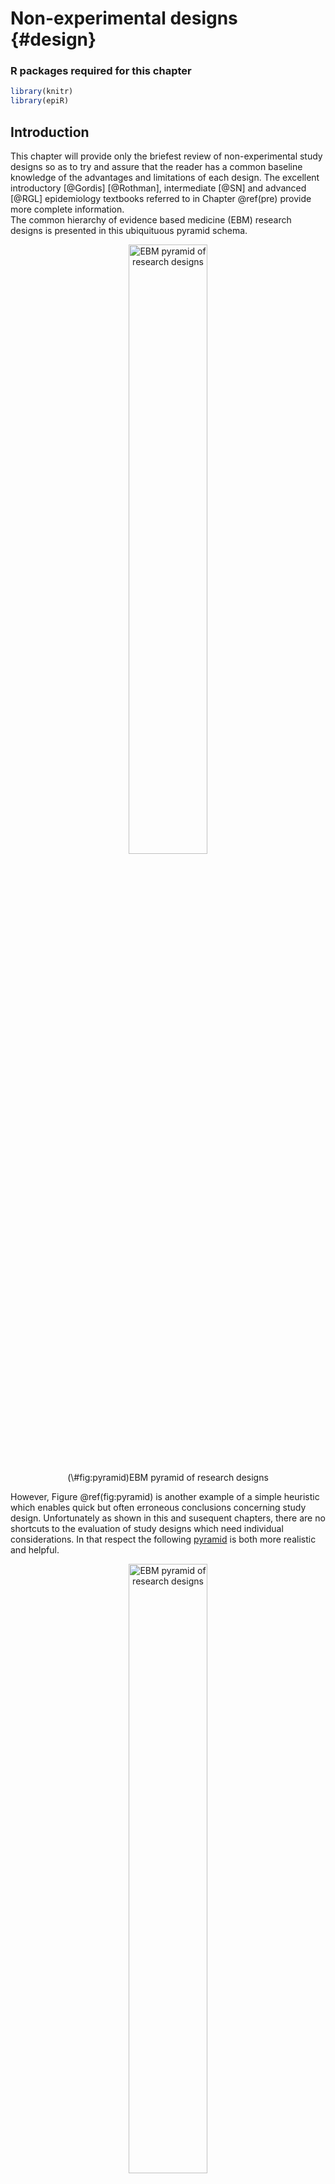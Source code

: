 # Non-experimental designs {#design}

### R packages required for this chapter


```r
library(knitr)
library(epiR)
```



## Introduction

This chapter will provide only the briefest review of non-experimental study designs so as to try and assure that the reader has a common baseline knowledge of the advantages and limitations of each design. The excellent introductory [@Gordis] [@Rothman], intermediate [@SN] and advanced [@RGL] epidemiology textbooks referred to in Chapter \@ref(pre) provide more complete information.\
The common hierarchy of evidence based medicine (EBM) research designs is presented in this ubiquituous pyramid schema.

<div class="figure" style="text-align: center">
<img src="img/ebm/pyramid.png" alt="EBM pyramid of research designs" width="50%" />
<p class="caption">(\#fig:pyramid)EBM pyramid of research designs</p>
</div>

However, Figure \@ref(fig:pyramid) is another example of a simple heuristic which enables quick but often erroneous conclusions concerning study design. Unfortunately as shown in this and susequent chapters, there are no shortcuts to the evaluation of study designs which need individual considerations. In that respect the following [pyramid](https://twitter.com/statsepi/status/895012576714731520?lang=en) is both more realistic and helpful.

<div class="figure" style="text-align: center">
<img src="img/ebm/pyramid_good.png" alt="EBM pyramid of research designs" width="50%" />
<p class="caption">(\#fig:unnamed-chunk-3)EBM pyramid of research designs</p>
</div>

Although one may debate that the magnitude of the blue area is an overestimate of the scale of good designs, it does underline the importance in clinical epidemiology of assessing individual study quality for both experimental and non-experimental studies. As this book is orientated toward clinical epidemiology, experimental designs (randomized clinical trials (RCTs)) will be emphasized and discussed separately in a later chapter. RCTs have a special emphasis since they are often considered the pinnacle of research designs and greatly influence medical guidelines and consequently clinical practice.

The following is a taxonomy of the different types of study designs.

<div class="figure" style="text-align: center">
<img src="img/ebm/overview.png" alt="Overview of different research designs" width="1000%" />
<p class="caption">(\#fig:unnamed-chunk-4)Overview of different research designs</p>
</div>

Ecological study designs involve populations or groups of individuals as the unit of analysis as opposed to the other observation designs where the unit of analysis is the individual. Ecological studies are especially useful for descriptive reports, the analysis of birth cohorts, when exposure is only available at the group level, or to investigate differences between populations when the between population difference is much greater than within population differences. For example, ecological studies would be appropriate for aggregate exposure involving air pollution, health care systems, or gun control laws. One must be careful to avoid the [**ecological bias**](https://en.wikipedia.org/wiki/Ecological_fallacy) that can occur because an association observed between variables on the aggregate level does not necessarily represent the association that exists at the individual level. The ecological bias can be shown graphically in Figure \@ref(fig:ecology) where the discordance of the exposure association between groups and individuals is especially strong.

<div class="figure" style="text-align: center">
<img src="img/ebm/ecological.png" alt="Ecological bias" width="1000%" />
<p class="caption">(\#fig:ecology)Ecological bias</p>
</div>

The real problem is **cross-level reference**. For an ecological study the level of measurement, level of analysis, and level of inference must all remain at the group level. Ecological studies will not be considered further in this book.

Among non-experimental designs involving individuals, there are essentially 3 different ways at arriving at conclusions by\
1) reference to population follow-up (cohort)\
2) joint assessment of exposure among cases and non-cases (case-control)\
3) reference to one particular time (cross-sectional)

Since all study designs, including the non-experimental (cohort, case-control, cross-sectional) either secretly or not, aim to estimate similar causal quantities, it could be argued that emphasizing their distinctions is somewhat artificial. In other words, do not mistake the journey (particular study type) for the destination (causal effect of an exposure).

This lack of randomization with observational studies, is why we are continually reminded that non-experimental studies can't provide evidence for causality. Instead we are told to talk of associations. A list of the top 2019 JAMA Internal Medicine articles as determined by [Altmetric scores](https://www.altmetric.com) can be found [here](https://jamanetwork.com/pages/2019-most-discussed-articles) and is reproduced in Figure \@ref(fig:jama).

<div class="figure" style="text-align: center">
<img src="img/ebm/jama.png" alt="JAMA Internal Medicine Top 2019 Altmetric Articles" width="100%" />
<p class="caption">(\#fig:jama)JAMA Internal Medicine Top 2019 Altmetric Articles</p>
</div>

Most interestingly, 11 of the top 14 articles have "association" in their title. But are we really interested in mere associations of the type that matches in your pocket or yellow fingers are associated with lung cancer? I don't believe so and suspect most people are more interested for obvious reasons in causality and whether they care to admit it or not are subconsciously interpreting association studies in this light[@cword] . Otherwise there appears little justification to waste one's time on reading these articles.

Although this is not a book on causality and although I most definitely lack the expertise to delve deeply into this issue, I do think we should acknowledge that the heuristic that observational studies can never inform on causality is flawed and should think more deeply about how we can reach this elusive goal of establishing causality. Please see the following excellent references on causal inference, [@Westreich], [@pearl_intro], [@Hernan_book] and [@Pearl_causality], ordered in increasing detail and complexity.


::: {.blue-box}
+----------------------------------------------------------------------------------------------------------------------------------------------------------------------------------+
| Key concepts for causal inference                                                                                                                        |
+==================================================================================================================================================================================+
| -   Temporality (exposure must occur before the outcome)                                                       |
|                                                                                                                                                                                  |
| -   Conditional exchangeability (to minimize confounding and selection bias to achieve comparability using regression, stratification, restriction, or standardization)                                             |
|                                                                                                                                                                                  |
| -   Positivity and consistency (to assure the existence of a potential counterfactual) |
|                                                                                                                                                                                  |
| -   No measurement error (to minimize misclassification in exposure, outcome or confounders required to achieve conditional exchangeability)                                                                                            |
+----------------------------------------------------------------------------------------------------------------------------------------------------------------------------------+
:::     


Again more details may be found in the above mentioned references.

## Cohort studies

A cohort is a designated/defined group of individuals followed through time often to study incidence of disease in the study group. Examples of sample cohorts may include occupational cohorts, specific groups at risk of a disease or convenience samples (e.g. Nurses or Framingham cohorts). Be careful to distinguish between study, source and target populations.

Cohort studies offer multiple potential advantages:\
\* Can study exposures that are difficult or unthinkable to randomize\
\* Study population often more representative of target pop'l\
\* Allows calculation of incidence rates\
\* Time sequence is generally clear (exposure before outcome)\
\* Efficient as multiple outcomes / exposures can be assessed as new hypothesis are developed over time

Cohort studies can be of 2 formats;\
1. Concurrent (prospective) cohort studies: assembled at present time. Advantages: measurement of exposure, outcome, covariates is decided at baseline and can see temporal ordering of exposure and disease. Disadvantages: expensive and time consuming.\
2. Historical/non-concurrent/mixed (retrospective) cohort studies: incorporates historical time exposed (at least partially). Advantages: less expensive; linking data registries (e.g. exposure and outcome information). Disadvantages: can only use available information; possibly lower quality measurements; data may not have been collected for research purposes.

In cohort studies, exposed/unexposed groups **exist** in the source population and are **selected** by the investigator while in an RCT, a form of closed cohort, treatment/exposure is **assigned** by the investigator.

<div class="figure" style="text-align: center">
<img src="img/ebm/cohort.png" alt="Observational research design" width="50%" />
<p class="caption">(\#fig:unnamed-chunk-5-1)Observational research design</p>
</div><div class="figure" style="text-align: center">
<img src="img/ebm/rct.png" alt="Experimental research design" width="50%" />
<p class="caption">(\#fig:unnamed-chunk-5-2)Experimental research design</p>
</div>

Practically, the best general approach to achieve valid causal non-experimental designs is to try to emulate the RCT[@emulate] you would like to do with special attention to the following:\
\* Selection of population\
\* Exposure definition (induction, duration, intensity, cumulative exposures)\
\* Outcome ascertainment with minimization of lost to follow-up

## Case control

Sometimes it useful to start with the cases! Although important for all research designs, it is obviously essential for case control designs to have an unambiguous, valid case definition preferably using objective and established criteria that avoids any misclassification or other biases. Careful distinction between incident and prevalent cases is also of prime importance. Where the cases are found is a function of the particular research question and setting. Potential sources include hospital registers, vital records (births/deaths), national registries (e.g., for cancer, diabetes) and community clinics.

After case identification, the most important and difficult next step is the selection of the controls. Consideration of a counterfactual model can help operationalize the choice of controls. Controls are drawn from a sample of individuals without the disease, selected from the same reference population that originated the cases and who go through the same selection processes as the cases. Moreover, controls must be individuals who, if they had developed the case disease, would have been included in the case group.

Case control studies may be conducted with an open or closed study population. In a dynamic (open) population, there are two options for selecting controls; i) if the population is in a steady-state, sample randomly from the person-time distribution ii) if not, controls may be selected at the same time as cases occur (i.e., "matched on time"). In a closed study population, there are three options for selecting controls; i) at the end of follow-up ii) at the beginning of follow-up iii) throughout follow-up as cases occur ("matched on time"). Analytically, these distinctions lead to different effect measures, each of which (under various assumptions) parallels an equivalent measure from a full-cohort study.

<div class="figure" style="text-align: center">
<img src="img/ebm/cc.png" alt="Case control sampling times" width="50%" />
<p class="caption">(\#fig:unnamed-chunk-6)Case control sampling times</p>
</div>

-   Sample point 1 - This is the classic "**case based**" sampling (AKA "exclusive", "cumulative") that occurs at the end of follow-up. In this case, the incident odds ratio (OR) ≈ risk ratio (RR) (under the rare disease assumption)\
-   Sample point 2 - This is "**case-cohort**" sampling (AKA "inclusive") that occurs at the beginning of follow-up. In this case, the incident odds ratio (OR) ≈ risk ratio (RR) (rare disease assumption not required)\
-   Sample point 3 - "**Nested**" sampling (AKA "incidence density") from the distribution of exposed person-time matched during follow-up. In this case, the incident odds ratio (OR) ≈ rate ratio (RR)

The efficiency of the case control design comes from taking a sample, and not all, of the controls. Under that logic, it may be reasonably asked why not take only a sample of the cases? Consider the following example.


```r
set.seed(1234)

dat <- matrix(c(200,100,1800,1900), nrow=2, dimnames = list(c("Not exposed","Exposed"), c("MI yes", "MI no")))

kable(dat, caption = "Full cohort")
```



Table: (\#tab:unnamed-chunk-7)Full cohort

|            | MI yes| MI no|
|:-----------|------:|-----:|
|Not exposed |    200|  1800|
|Exposed     |    100|  1900|

```r
full <- epi.2by2(dat)

dat.con10 <- dat
dat.con10[,2] <- dat[,2]/10
kable(dat.con10, caption = "Case control - 10% of controls")
```



Table: (\#tab:unnamed-chunk-7)Case control - 10% of controls

|            | MI yes| MI no|
|:-----------|------:|-----:|
|Not exposed |    200|   180|
|Exposed     |    100|   190|

```r
full.10 <- epi.2by2(as.matrix(dat.con10))

dat.case10 <- dat
dat.case10[,1] <- dat[,1]/10
dat.case10[,2] <- dat[,2]/10
kable(dat.case10, caption = "Case control - 10% of cases and controls")
```



Table: (\#tab:unnamed-chunk-7)Case control - 10% of cases and controls

|            | MI yes| MI no|
|:-----------|------:|-----:|
|Not exposed |     20|   180|
|Exposed     |     10|   190|

```r
full.case10 <- epi.2by2(as.matrix(dat.case10))
```

The OR is 2.11 with 95% CI 1.65 - 2.71. The OR is fairly close to incident risk ratio for the full cohort (RR = 2) since the rare assumption is approximately true, about 10% incidence.\
If we select only 1/10 of the controls the OR is 2.11 with 95% CI 1.54 - 2.89, a trivial difference.\
On the other hand, suppose we take a 1/10 sample of the cases, the OR remains unbiased at 2.11 but the 95% CI 0.96 - 4.63 is much larger. It is this lack of precision that mandates the inclusion of all cases in a case / control design.\
This is easily understood when it is recalled that the standard error of the estimated OR is $$se(\hat{OR}) = \sqrt{\dfrac{1}{a} + \dfrac{1}{b} + \dfrac{1}{c} + \dfrac{1}{d}}$$ so the largest component comes from the smallest cell entries and se will be minimized by taking all the cases.

The following figure from [@Knol] is a useful summary of the effect measures available from case control studies depending on the nature of the cases (prevalent or incident; level 1), the type of source population (fixed cohort or dynamic population; level 2), the sampling design used to select controls (level 3), and the underlying assumptions (level 4).

<div class="figure" style="text-align: center">
<img src="img/ebm/cc_measures.png" alt="Effect measures from case control designs" width="1000%" />
<p class="caption">(\#fig:unnamed-chunk-8)Effect measures from case control designs</p>
</div>

In summary, case control studies have the advantages of being faster to perform and less expensive to conduct than cohort studies but care must be exercised that they, like all study designs, are carefully performed. Proper control selection is essential and must come from the same target population as cases (easiest when performed within an established cohort). Controls must be sampled independently of exposure and there is improved precision with more controls (1,2,3,4) but diminishing returns (SE 0.167, 0.145, 0.138, 0.134). Effect measure precision is improved precision by taking all the cases. Although case control studies are susceptible to recognized biases (Berkson, recall, incidence/prevalence) these can be avoided with necessary care. The routine placement of case-control studies under cohort studies on hierarchies of study designs is not well-founded.

An interesting variant is the case crossover design where each case serves as its own control thereby minimizes confounding for time invariant factors whether observed or unobserved. Exposures must vary over time but have a short induction time, a transient effect (e.g., triggers for heart attacks, asthma episodes) and no cumulative effects. This design is the observational analogue of the crossover randomized trial.

A final variant are case series without any controls. While the early identification of cases may prove sentinel for a new disease (see cases series that lead to first identification of the [AIDS epidemic](https://www.cdc.gov/mmwr/preview/mmwrhtml/june_5.htm)), the inferential strength of this design is limited due to the lack of any suitable comparator. Moreover arbitrary selection of cases and an embellished narrative can lead to an undervaluing of scientific evidence and great public health danger (see cases series [@Wakefield], later retracted, at the genesis of the vaccine autism falsehood).

## Cross sectional

Cross sectional studies are most useful for descriptive epidemiology with a primary goal of estimating disease prevalence. As no follow-up is required, cross sectional studies are fast, efficient and can enroll large numbers of participants. However they have little value for causal inference as they provide no information on timing of outcome relative to exposure (temporality) and include only those individuals alive at the time of the study, thereby introducing a prevalence-incidence bias. Due to these limitations, this study design has little value in clinical epidemiology and will not be discussed further.

## Miscellaneous designs

There are, of course, many variants and other miscellaneous non-experimental designs including [difference-in-difference (DID)](https://en.wikipedia.org/wiki/Difference_in_differences), [regression discontinuity](https://en.wikipedia.org/wiki/Regression_discontinuity_design), and [quasi-experimental](https://en.wikipedia.org/wiki/Quasi-experiment) to name but a few.

Conceptually, DID design can be best thought of as a combination of a before & after comparison and a comparison between treated & untreated individuals and are therefore also known as ontrolled before and after studies. These studies minimize bias due to pretreatment differences in outcomes,allow for a flexible control of time invariant confounders and are preferable to an uncontrolled before and after comparison of only treated individuals.

Quasi-experimental designs refer to approaches to effect estimation in which investigators identify (or create) a source of variation in the exposure which is unrelated to the rest of the causal system under study---including the outcome (except through the exposure itself) and the confounders. A classic historical example is John Snow's cholera work where which household received "dirtier" water from the Southwark and Vauxhall company or "cleaner" water from the Lambeth company was a quasi-random event. The company can thus be seen as an instrumental variable, similar to randomization. Regression discontinuity designs are a special subset of quasi-experimental designs where subjects just above and below a given threshold are essentially identical on all observed and unobserved characteristics yet are arbitrarily assigned different therapies.
